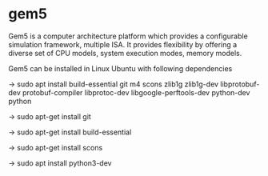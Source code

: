 # gem5

Gem5 is a computer architecture platform which provides a configurable simulation framework, multiple ISA. It provides flexibility by offering a diverse set of CPU models, system execution modes, memory models.

Gem5 can be installed in Linux Ubuntu with following dependencies

-> sudo apt install build-essential git m4 scons zlib1g zlib1g-dev libprotobuf-dev protobuf-compiler libprotoc-dev libgoogle-perftools-dev python-dev python

-> sudo apt-get install git

-> sudo apt-get install build-essential

-> sudo apt-get install scons

-> sudo apt install python3-dev
